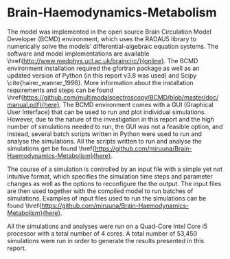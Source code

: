 # Brain-Haemodynamics-Metabolism

The model was implemented in the open source Brain Circulation Model Developer (BCMD) environment, which uses the RADAU5 library to numerically solve the models’ differential-algebraic equation systems. The software and model implementations are available \href{http://www.medphys.ucl.ac.uk/braincirc/}{online}. The BCMD environment installation required the gfortran package as well as an updated version of Python (in this report v3.8 was used) and Scipy \cite{hairer_wanner_1996}. More information about the installation requirements and steps can be found  \href{https://github.com/multimodalspectroscopy/BCMD/blob/master/doc/manual.pdf}{here}. The BCMD environment comes with a GUI (Graphical User Interface) that can be used to run and plot individual simulations. However, due to the nature of the investigation in this report and the high number of simulations needed to run, the GUI was not a feasible option, and instead, several batch scripts written in Python were used to run and analyse the simulations. All the scripts written to run and analyse the simulations get be found \href{https://github.com/miruuna/Brain-Haemodynamics-Metabolism}{here}.

The course of a simulation is controlled by an input file with a simple yet not intuitive format, which specifies the simulation time steps and parameter changes as well as the options to reconfigure the the output. The input files are then used together with the compiled model to run batches of simulations. Examples of input files used to run the simulations can be found \href{https://github.com/miruuna/Brain-Haemodynamics-Metabolism}{here}.

All the simulations and analyses were run on a Quad-Core Intel Core i5 processor with a total number of 4 cores. A total number of 53,450 simulations were run in order to generate the results presented in this report. 

